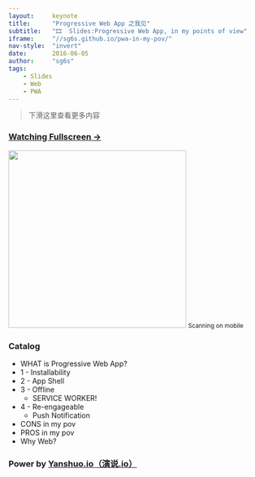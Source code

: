 ```yaml
---
layout:     keynote
title:      "Progressive Web App 之我见"
subtitle:   "🎞  Slides:Progressive Web App, in my points of view"
iframe:     "//sg6s.github.io/pwa-in-my-pov/"
nav-style:  "invert"
date:       2016-06-05
author:     "sg6s"
tags:
    - Slides
    - Web
    - PWA
---
```



> 下滑这里查看更多内容

### [Watching Fullscreen →](https://sg6s.github.io/boke//pwa-in-my-pov/)

<div class="visible-md visible-lg">
    <img src="//sg6s.github.io/pwa-in-my-pov/attach/qrcode.png" width="350" />
    <small class="img-hint">Scanning on mobile</small>
</div>


### Catalog

- WHAT is Progressive Web App?
- 1 - Installability
- 2 - App Shell
- 3 - Offline
    - SERVICE WORKER! 
- 4 - Re-engageable
    - Push Notification
- CONS in my pov
- PROS in my pov
- Why Web? 


### Power by [Yanshuo.io（演说.io）](https://yanshuo.io)
